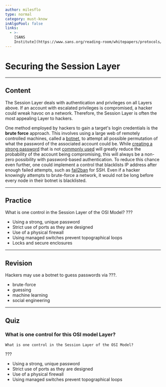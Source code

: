 ```yaml
---
author: milesflo
type: normal
category: must-know
inAlgoPool: false
links:
  - >-
    [SANS
    Institute](https://www.sans.org/reading-room/whitepapers/protocols/applying-osi-layer-network-model-information-security-1309){website}
---
```


# Securing the Session Layer


---

## Content

The Session Layer deals with authentication and privileges on all Layers above. If an account with escalated privileges is compromised, a hacker could wreak havoc on a network. Therefore, the Session Layer is often the most appealing Layer to hackers.

One method employed by hackers to gain a target's login credentials is the **brute force** approach. This involves using a large web of remotely controlled machines, called a [botnet](https://www.sans.org/reading-room/whitepapers/malicious/bots-botnet-overview-1299), to attempt all possible permutation of what the password of the associated account could be. While [creating a strong password](https://www.howtogeek.com/195430/how-to-create-a-strong-password-and-remember-it/) that is not [commonly used](http://www.passwordrandom.com/most-popular-passwords) will greatly reduce the probability of the account being compromising, this will always be a non-zero possibility with password-based authentication. To reduce this chance even further, one could implement a control that blacklists IP address after enough failed attempts, such as [fail2ban](https://www.digitalocean.com/community/tutorials/how-to-protect-ssh-with-fail2ban-on-ubuntu-14-04) for SSH. Even if a hacker knowingly attempts to brute-force a network, it would not be long before every node in their botnet is blacklisted.


---

## Practice

What is one control in the Session Layer of the OSI Model?
???

- Using a strong, unique password
- Strict use of ports as they are designed
- Use of a physical firewall
- Using managed switches prevent topographical loops
- Locks and secure enclosures


---

## Revision

Hackers may use a botnet to guess passwords via ???.

- brute-force
- guessing
- machine learning
- social engineering


---

## Quiz

### What is one control for this OSI model Layer?


```plain-text
What is one control in the Session Layer of the OSI Model?
```

 ???

- Using a strong, unique password
- Strict use of ports as they are designed
- Use of a physical firewall
- Using managed switches prevent topographical loops
 
